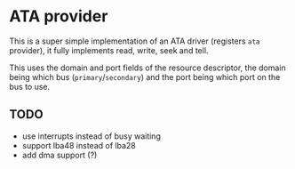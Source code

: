# ATA provider

This is a super simple implementation of an ATA driver (registers `ata` provider), it fully implements read, write, seek and tell.

This uses the domain and port fields of the resource descriptor, the domain being which bus (`primary`/`secondary`) and the port being which port on the bus to use.

## TODO

* use interrupts instead of busy waiting
* support lba48 instead of lba28
* add dma support (?)
